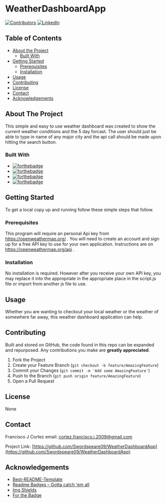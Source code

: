 # WeatherDashboardApp
[![Contributors][contributors-shield]][contributors-url]
[![LinkedIn][linkedin-shield]][linkedin-url]
## Table of Contents

* [About the Project](#about-the-project)
  * [Built With](#built-with)
* [Getting Started](#getting-started)
  * [Prerequisites](#prerequisites)
  * [Installation](#installation)
* [Usage](#usage)
* [Contributing](#contributing)
* [License](#license)
* [Contact](#contact)
* [Acknowledgements](#acknowledgements)


## About The Project

This simple and easy to use weather dashboard was created to show the current weather conditions and the 5 day forcast. The user should just be able to type in name of any major city and the api call should be made upon hitting the search button.

### Built With

* [![forthebadge](https://forthebadge.com/images/badges/uses-css.svg)](https://forthebadge.com)
* [![forthebadge](https://forthebadge.com/images/badges/uses-js.svg)](https://forthebadge.com)
* [![forthebadge](https://forthebadge.com/images/badges/uses-html.svg)](https://forthebadge.com)
* [![forthebadge](https://forthebadge.com/images/badges/made-with-javascript.svg)](https://forthebadge.com)

## Getting Started

To get a local copy up and running follow these simple steps that follow.


### Prerequisites

This program will require an personal Api key from https://openweathermap.org/ . You will need to create an account and sign up for a free API key to use for your own application. Instructions are on https://openweathermap.org/api .

### Installation
 
No installation is required. However after you receive your own API key, you may replace it into the appropriate in the appropriate place in the script.js file or import from another js file to use. 


## Usage

Whether you are wanting to checkout your local weather or the weather of somewhere far away, this weather dashboard application can help. 

## Contributing

Built and stored on GitHub, the code found in this repo can be expanded and repurposed. Any contributions you make are **greatly appreciated**.

1. Fork the Project
2. Create your Feature Branch (`git checkout -b feature/AmazingFeature`)
3. Commit your Changes (`git commit -m 'Add some AmazingFeature'`)
4. Push to the Branch (`git push origin feature/AmazingFeature`)
5. Open a Pull Request


## License

None

## Contact

Francisco J Cortez 
email: cortez.francisco.j.2009@gmail.com

Project Link: [https://github.com/Swordspeare09/WeatherDashboardApp](https://github.com/Swordspeare09/WeatherDashboardApp)


## Acknowledgements

* [Best-README-Template](https://github.com/othneildrew/Best-README-Template/blob/master/README.md)
* [Readme Badges – Gotta catch 'em all](https://github.com/boennemann/badges)
* [Img Shields](https://shields.io)
* [For the Badge](https://forthebadge.com/)



<!-- MARKDOWN LINKS & IMAGES -->
[linkedin-shield]: https://img.shields.io/badge/-LinkedIn-black.svg?style=flat-square&logo=linkedin&colorB=555
[linkedin-url]: https://www.linkedin.com/in/franciscojcortez2009/
[contributors-shield]: https://img.shields.io/github/contributors/Swordspeare09/WeatherDashboardApp.svg?style=flat-square
[contributors-url]: https://github.com/Swordspeare09/WeatherDashboardApp/graphs/contributors